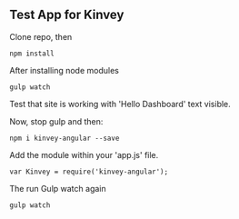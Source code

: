 ## Test App for Kinvey


Clone repo, then
```
npm install
```
After installing node modules
```
gulp watch
```

Test that site is working with 'Hello Dashboard' text visible.

Now, stop gulp and then:

```
npm i kinvey-angular --save
```

Add the module within your 'app.js' file.

```
var Kinvey = require('kinvey-angular');
```
The run Gulp watch again
```
gulp watch
```


